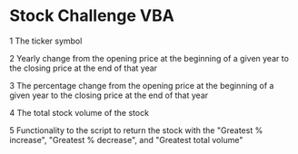 # Stock Challenge VBA

1 The ticker symbol

2 Yearly change from the opening price at the beginning of a given year to the closing price at the end of that year

3 The percentage change from the opening price at the beginning of a given year to the closing price at the end of that year

4 The total stock volume of the stock

5 Functionality to the script to return the stock with the "Greatest % increase", "Greatest % decrease", and "Greatest total volume"

